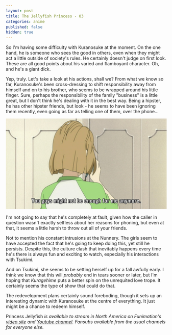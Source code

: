 ```yaml
---
layout: post
title: The Jellyfish Princess - 03
categories: anime
published: false
hidden: true
---
```

So I'm having some difficulty with Kuranosuke at the moment. On the one hand, he is someone who sees the good in others, even when they might act a little outside of society's rules. He certainly doesn't judge on first look. These are all good points about his varied and flamboyant character. Oh, and he's a giant dick.

Yep, truly. Let's take a look at his actions, shall we? From what we know so far, Kuranosuke's been cross-dressing to shift responsibility away from himself and on to his brother, who seems to be wrapped around his little finger. Sure, perhaps the responsibility of the family "business" is a little great, but I don't think he's dealing with it in the best way. Being a hipster, he has other hipster friends, but look - he seems to have been ignoring them recently, even going as far as telling one of them, over the phone...

![WHAT A GUY](/images/blog/2010/12/07/0301.jpg)

I'm not going to say that he's completely at fault, given how the caller in question wasn't exactly selfless about her reasons for phoning, but even at that, it seems a little harsh to throw out all of your friends.

Not to mention his constant intrusions at the Nunnery. The girls seem to have accepted the fact that he's going to keep doing this, yet still he persists. Despite this, the culture clash that inevitably happens every time he's there is always fun and exciting to watch, especially his interactions with Tsukimi.

And on Tsukimi, she seems to be setting herself up for a fall awfully early. I think we know that this will *probably* end in tears sooner or later, but I'm hoping that *Kuragehime* puts a better spin on the unrequited love trope. It certainly seems the type of show that could do that.

The redevelopment plans certainly sound foreboding, though it sets up an interesting dynamic with Kuranosuke at the centre of everything. It just might be a chance to redeem himself.

Princess Jellyfish *is available to stream in North America on Funimation's [video site](http://www.funimation.com/video) and [Youtube channel](http://www.youtube.com/show/princessjellyfish). Fansubs available from the usual channels for everyone else.*
